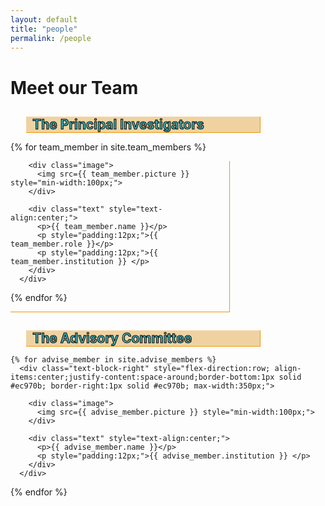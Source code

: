 ```yaml
---
layout: default
title: "people"
permalink: /people
---
```


<style>
  div.image {
  object-fit: contain;
  width: 25%;
  height: 25%
  min-width: 100px;
  }  
</style>


<div class="text-block-main">
  <h1>Meet our Team</h1>
</div>

<h2 style="color:#42b7bf;-webkit-text-stroke-width:1px;-webkit-text-stroke-color:black;margin-bottom:0px; background-color:#f0d2a1;margin-left:5%;padding-right:2.8%;padding-left:2%;max-width:350px;z-index:9;position:relative;overflow:visible; border-right:1px solid #ec970b; border-bottom:1px solid #ec970b;">The Principal Investigators</h2>
<div class="text-block-main" style="flex-direction:row;flex-wrap:wrap;padding-top:0px;">
  
  {% for team_member in site.team_members %}
      <div class="text-block-right" style="flex-direction:row; align-items:center;justify-content:space-around;border-bottom:1px solid #ec970b; border-right:1px solid #ec970b; max-width:350px;">
        
        <div class="image">
          <img src={{ team_member.picture }} style="min-width:100px;">
        </div>
        
        <div class="text" style="text-align:center;">
          <p>{{ team_member.name }}</p>
          <p style="padding:12px;">{{ team_member.role }}</p>
          <p style="padding:12px;">{{ team_member.institution }} </p>
        </div>
      </div>
  {% endfor %} 
</div>

   <h2 style="color:#42b7bf;-webkit-text-stroke-width:1px;-webkit-text-stroke-color:black;margin-bottom:0px; background-color:#f0d2a1;margin-left:5%;padding-right:2.8%;padding-left:2%;max-width:350px;z-index:9;position:relative;overflow:visible; border-right:1px solid #ec970b; border-bottom:1px solid #ec970b;">The Advisory Committee</h2>
<div class="text-block-main" style="flex-direction:row;flex-wrap:wrap;padding-top:0px;">
  <!-- <div class="text-block-right" style="flex-direction:row; align-items:center;justify-content:space-around;border-bottom:1px solid #ec970b; border-right:1px solid #ec970b; max-width:350px;"> -->
 
    {% for advise_member in site.advise_members %}
      <div class="text-block-right" style="flex-direction:row; align-items:center;justify-content:space-around;border-bottom:1px solid #ec970b; border-right:1px solid #ec970b; max-width:350px;">
        
        <div class="image">
          <img src={{ advise_member.picture }} style="min-width:100px;">
        </div>
        
        <div class="text" style="text-align:center;">
          <p>{{ advise_member.name }}</p>
          <p style="padding:12px;">{{ advise_member.institution }} </p>
        </div>
      </div>
  {% endfor %} 
  </div>

